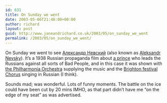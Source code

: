 ```yaml
---
id: 631
title: On Sunday we went
date: 2003-05-06T21:48:00+00:00
author: richard
layout: post
guid: http://www.janeandrichard.co.uk/2003/05/on_sunday_we_went
permalink: /2003/05/on_sunday_we_went/
---
```

On Sunday we went to see [&#1040;&#1083;&#1077;&#1082;&#1089;&#1072;&#1085;&#1076;&#1088; &#1053;&#1077;&#1074;&#1089;&#1082;&#1080;&#1081;](http://www.openix.com/~danb/nevsky.htm) (also known as [Aleksandr Nevsky](http://www.brighton-festival.org.uk/index.asp?id=471)). It&#8217;s a 1938 Russian propaganda film about [a prince](http://www.cnit.uniyar.ac.ru/yaros/wwe00048.htm) who leads the Russians against all sorts of Bad People, and in this case it was shown with [the Philharmonia Orchestra](http://www.philharmonia.co.uk/) supplying the music and the [Brighton festival Chorus](http://www.bfc.org.uk/) singing in Russian (I think).

Sounds mad; was wonderful. Lots of funny moments. The battle on the ice could have been cut by 20 mins IMHO, as that part didn&#8217;t have me &#8220;on the edge of my seat&#8221; as was advertised.